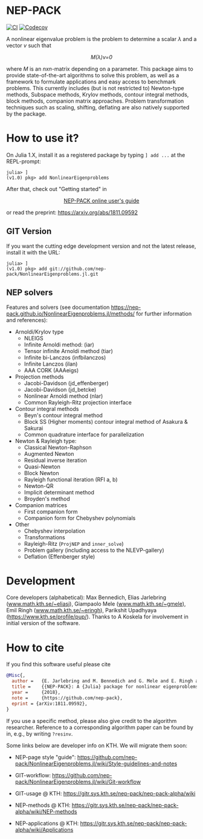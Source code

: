 # NEP-PACK

[![CI](https://github.com/nep-pack/NonlinearEigenproblems.jl/workflows/CI/badge.svg)](https://github.com/nep-pack/NonlinearEigenproblems.jl/actions?query=workflow%3ACI)
[![Codecov](https://codecov.io/gh/nep-pack/NonlinearEigenproblems.jl/branch/master/graph/badge.svg)](https://codecov.io/gh/nep-pack/NonlinearEigenproblems.jl)


A nonlinear eigenvalue problem is the problem to determine a scalar *λ* and a vector *v* such that
*<p align="center">M(λ)v=0</p>*
where *M* is an *nxn*-matrix depending on a parameter. This package aims to provide state-of-the-art algorithms to solve this problem, as well as a framework to formulate applications and easy access to benchmark problems. This currently includes (but is not restricted to) Newton-type methods, Subspace methods, Krylov methods, contour integral methods, block methods, companion matrix approaches. Problem transformation techniques such as scaling, shifting, deflating are also natively supported by the package.


# How to use it?

On Julia 1.X, install it as a registered package by typing `] add ...` at the REPL-prompt:
```
julia> ]
(v1.0) pkg> add NonlinearEigenproblems
```

After that, check out "Getting started" in

<p align="center"><a href="https://nep-pack.github.io/NonlinearEigenproblems.jl">NEP-PACK online user's guide</a></p>

or read the preprint: https://arxiv.org/abs/1811.09592

## GIT Version

If you want the cutting edge development version and not the latest release, install it with the URL:
```
julia> ]
(v1.0) pkg> add git://github.com/nep-pack/NonlinearEigenproblems.jl.git
```
## NEP solvers

Features and solvers (see documentation https://nep-pack.github.io/NonlinearEigenproblems.jl/methods/ for further information and references):

* Arnoldi/Krylov type
    * NLEIGS
    * Infinite Arnoldi method: (iar)
    * Tensor infinite Arnoldi method  (tiar)
    * Infinite bi-Lanczos (infbilanczos)
    * Infinite Lanczos (ilan)
    * AAA CORK (AAAeigs)
* Projection methods
    * Jacobi-Davidson (jd_effenberger)
    * Jacobi-Davidson (jd_betcke)
    * Nonlinear Arnoldi method (nlar)
    * Common Rayleigh-Ritz projection interface
* Contour integral methods
    * Beyn's contour integral method
    * Block SS (Higher moments) contour integral method of Asakura & Sakurai
    * Common quadrature interface for parallelization
* Newton & Rayleigh type:
    * Classical Newton-Raphson
    * Augmented Newton
    * Residual inverse iteration
    * Quasi-Newton
    * Block Newton
    * Rayleigh functional iteration (RFI a, b)
    * Newton-QR
    * Implicit determinant method
    * Broyden's method
* Companion matrices
    * First companion form
    * Companion form for Chebyshev polynomials
* Other
    * Chebyshev interpolation
    * Transformations
    * Rayleigh-Ritz (`ProjNEP` and `inner_solve`)
    * Problem gallery (including access to the NLEVP-gallery)
    * Deflation (Effenberger style)


# Development

Core developers (alphabetical): Max Bennedich, Elias Jarlebring (www.math.kth.se/~eliasj), Giampaolo Mele (www.math.kth.se/~gmele), Emil Ringh (www.math.kth.se/~eringh), Parikshit Upadhyaya (https://www.kth.se/profile/pup/). Thanks to A Koskela for involvement in initial version of the software.

# How to cite

If you find this software useful please cite

```bibtex
@Misc{,
  author = 	 {E. Jarlebring and M. Bennedich and G. Mele and E. Ringh and P. Upadhyaya},
  title = 	 {{NEP-PACK}: A {Julia} package for nonlinear eigenproblems},
  year = 	 {2018},
  note = 	 {https://github.com/nep-pack},
  eprint = {arXiv:1811.09592},
}
```
If you use a specific method, please also give credit to the algorithm researcher.
Reference to a corresponding algorithm paper can be found by in, e.g., by writing `?resinv`.

Some links below are developer info on KTH. We will migrate them soon:


* NEP-page style "guide": https://github.com/nep-pack/NonlinearEigenproblems.jl/wiki/Style-guidelines-and-notes

* GIT-workflow: https://github.com/nep-pack/NonlinearEigenproblems.jl/wiki/Git-workflow

* GIT-usage @ KTH: https://gitr.sys.kth.se/nep-pack/nep-pack-alpha/wiki

* NEP-methods @ KTH: https://gitr.sys.kth.se/nep-pack/nep-pack-alpha/wiki/NEP-methods

* NEP-applications @ KTH: https://gitr.sys.kth.se/nep-pack/nep-pack-alpha/wiki/Applications
